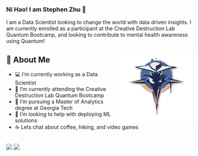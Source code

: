 ### Ni Hao! I am Stephen Zhu 👋

I am a Data Scientist looking to change the world with data driven insights. I am currently enrolled as a participant at the Creative Destruction Lab Quantum Bootcamp, and looking to contribute to mental health awareness using Quantum!

<img src="valorant-spray-the-seeker.png" height="200" align="right">

## 📘 About Me
- 💻 I’m currently working as a Data Scientist
- 🔭 I’m currently attending the Creative Destruction Lab Quantum Bootcamp
- 🌱 I’m pursuing a Master of Analytics degree at Georgia Tech
- 🥰 I’m looking to help with deploying ML solutions 
- ☕ Lets chat about coffee, hiking, and video games


<br>
<a target="_blank" href="https://www.linkedin.com/in/steph-zhu/"><img src="https://img.shields.io/badge/-LinkedIn-0077B5?style=for-the-badge&logo=Linkedin&logoColor=white"></img></a>
<a target="_blank" href="mailto:stezhu@gatech.edu"><img src="https://img.shields.io/badge/-Email-D14836?style=for-the-badge&logo=Gmail&logoColor=white"></img></a>  
<br>
  
